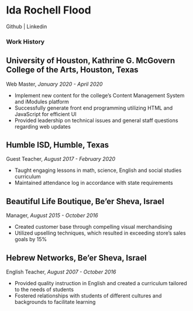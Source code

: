 # Ida Rochell Flood

Github | Linkedin


### Work History
## University of Houston, Kathrine G. McGovern College of the Arts, Houston, Texas
Web Master, _January 2020 - April 2020_
+ Implement new content for the college’s Content Management System and iModules platform
+ Successfully generate front end programming utilizing HTML and JavaScript for efficient UI
+ Provided leadership on technical issues and general staff questions regarding web updates

## Humble ISD, ​Humble, Texas
Guest Teacher, _August 2017 - February 2020_
+ Taught engaging lessons in math, science, English and social studies curriculum
+ Maintained attendance log in accordance with state requirements
						
## Beautiful Life Boutique, Be’er Sheva, Israel
Manager, _August 2015 - October 2016_
+ Created customer base through compelling visual merchandising
+ Utilized upselling techniques, which resulted in exceeding store’s sales goals by 15%
						
## Hebrew Networks, Be’er Sheva, Israel 
English Teacher, _August 2007 - October 2016_
+ Provided quality instruction in English and created a curriculum tailored to the needs of students 
+ Fostered relationships with students of different cultures and backgrounds to facilitate learning

